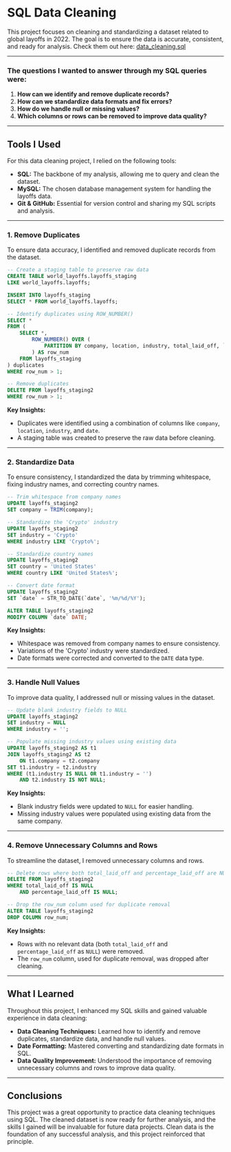 # SQL Data Cleaning

This project focuses on cleaning and standardizing a dataset related to global layoffs in 2022. The goal is to ensure the data is accurate, consistent, and ready for analysis.
Check them out here: [data_cleaning.sql](data_cleaning.sql)

---

### The questions I wanted to answer through my SQL queries were:

1. **How can we identify and remove duplicate records?**
2. **How can we standardize data formats and fix errors?**
3. **How do we handle null or missing values?**
4. **Which columns or rows can be removed to improve data quality?**

---

## Tools I Used

For this data cleaning project, I relied on the following tools:

- **SQL:** The backbone of my analysis, allowing me to query and clean the dataset.
- **MySQL:** The chosen database management system for handling the layoffs data.
- **Git & GitHub:** Essential for version control and sharing my SQL scripts and analysis.

---

### 1. Remove Duplicates

To ensure data accuracy, I identified and removed duplicate records from the dataset.

```sql
-- Create a staging table to preserve raw data
CREATE TABLE world_layoffs.layoffs_staging
LIKE world_layoffs.layoffs;

INSERT INTO layoffs_staging
SELECT * FROM world_layoffs.layoffs;

-- Identify duplicates using ROW_NUMBER()
SELECT *
FROM (
    SELECT *,
        ROW_NUMBER() OVER (
            PARTITION BY company, location, industry, total_laid_off, `date`, stage, country, funds_raised_millions
        ) AS row_num
    FROM layoffs_staging
) duplicates
WHERE row_num > 1;

-- Remove duplicates
DELETE FROM layoffs_staging2
WHERE row_num > 1;
```

**Key Insights:**

- Duplicates were identified using a combination of columns like `company`, `location`, `industry`, and `date`.
- A staging table was created to preserve the raw data before cleaning.

---

### 2. Standardize Data

To ensure consistency, I standardized the data by trimming whitespace, fixing industry names, and correcting country names.

```sql
-- Trim whitespace from company names
UPDATE layoffs_staging2
SET company = TRIM(company);

-- Standardize the 'Crypto' industry
UPDATE layoffs_staging2
SET industry = 'Crypto'
WHERE industry LIKE 'Crypto%';

-- Standardize country names
UPDATE layoffs_staging2
SET country = 'United States'
WHERE country LIKE 'United States%';

-- Convert date format
UPDATE layoffs_staging2
SET `date` = STR_TO_DATE(`date`, '%m/%d/%Y');

ALTER TABLE layoffs_staging2
MODIFY COLUMN `date` DATE;
```

**Key Insights:**

- Whitespace was removed from company names to ensure consistency.
- Variations of the 'Crypto' industry were standardized.
- Date formats were corrected and converted to the `DATE` data type.

---

### 3. Handle Null Values

To improve data quality, I addressed null or missing values in the dataset.

```sql
-- Update blank industry fields to NULL
UPDATE layoffs_staging2
SET industry = NULL
WHERE industry = '';

-- Populate missing industry values using existing data
UPDATE layoffs_staging2 AS t1
JOIN layoffs_staging2 AS t2
    ON t1.company = t2.company
SET t1.industry = t2.industry
WHERE (t1.industry IS NULL OR t1.industry = '')
    AND t2.industry IS NOT NULL;
```

**Key Insights:**

- Blank industry fields were updated to `NULL` for easier handling.
- Missing industry values were populated using existing data from the same company.

---

### 4. Remove Unnecessary Columns and Rows

To streamline the dataset, I removed unnecessary columns and rows.

```sql
-- Delete rows where both total_laid_off and percentage_laid_off are NULL
DELETE FROM layoffs_staging2
WHERE total_laid_off IS NULL
    AND percentage_laid_off IS NULL;

-- Drop the row_num column used for duplicate removal
ALTER TABLE layoffs_staging2
DROP COLUMN row_num;
```

**Key Insights:**

- Rows with no relevant data (both `total_laid_off` and `percentage_laid_off` as `NULL`) were removed.
- The `row_num` column, used for duplicate removal, was dropped after cleaning.

---

## What I Learned

Throughout this project, I enhanced my SQL skills and gained valuable experience in data cleaning:

- **Data Cleaning Techniques:** Learned how to identify and remove duplicates, standardize data, and handle null values.
- **Date Formatting:** Mastered converting and standardizing date formats in SQL.
- **Data Quality Improvement:** Understood the importance of removing unnecessary columns and rows to improve data quality.

---

## Conclusions

This project was a great opportunity to practice data cleaning techniques using SQL. The cleaned dataset is now ready for further analysis, and the skills I gained will be invaluable for future data projects. Clean data is the foundation of any successful analysis, and this project reinforced that principle.

